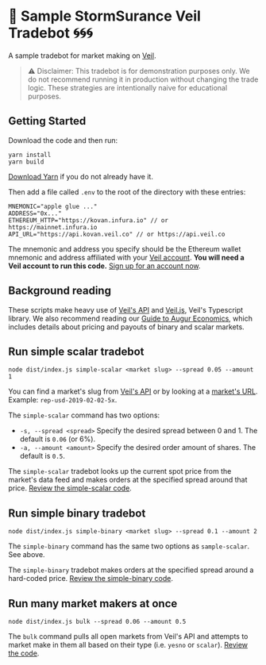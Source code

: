 # 🤖 Sample StormSurance Veil Tradebot 🌀🌀🌀
A sample tradebot for market making on [Veil](https://veil.co).

>⚠️ Disclaimer: This tradebot is for demonstration purposes only. We do not recommend running it in production without changing the trade logic. These strategies are intentionally naive for educational purposes.

## Getting Started
Download the code and then run:
```
yarn install
yarn build
```
[Download Yarn](https://yarnpkg.com/en/) if you do not already have it.

Then add a file called `.env` to the root of the directory with these entries:
```
MNEMONIC="apple glue ..."
ADDRESS="0x..."
ETHEREUM_HTTP="https://kovan.infura.io" // or https://mainnet.infura.io
API_URL="https://api.kovan.veil.co" // or https://api.veil.co
```

The mnemonic and address you specify should be the Ethereum wallet mnemonic and address affiliated with your [Veil account](https://app.veil.co). **You will need a Veil account to run this code.** [Sign up for an account now](https://veil.co/signup).

## Background reading
These scripts make heavy use of [Veil's API](https://github.com/veilco/veil-api-docs) and [Veil.js](https://github.com/veilco/veil-js), Veil's Typescript library. We also recommend reading our [Guide to Augur Economics](https://medium.com/veil-blog/a-guide-to-augur-market-economics-16c66d956b6c), which includes details about pricing and payouts of binary and scalar markets.

## Run simple scalar tradebot
```
node dist/index.js simple-scalar <market slug> --spread 0.05 --amount 1
```
You can find a market's slug from [Veil's API](https://github.com/veilco/veil-api-docs) or by looking at a [market's URL](https://app.veil.co/market/rep-usd-2019-02-02-5x). Example: `rep-usd-2019-02-02-5x`.

The `simple-scalar` command has two options:
* `-s, --spread <spread>`  Specify the desired spread between 0 and 1. The default is `0.06` (or 6%).
* `-a, --amount <amount>` Specify the desired order amount of shares. The default is `0.5`.

The `simple-scalar` tradebot looks up the current spot price from the market's data feed and makes orders at the specified spread around that price. [Review the simple-scalar code](https://github.com/veilco/veil-sample-tradebot/blob/master/src/scripts/simpleScalar.ts).

## Run simple binary tradebot
```
node dist/index.js simple-binary <market slug> --spread 0.1 --amount 2
```
The `simple-binary` command has the same two options as `sample-scalar`. See above.

The `simple-binary` tradebot makes orders at the specified spread around a hard-coded price. [Review the simple-binary code](https://github.com/veilco/veil-sample-tradebot/blob/master/src/scripts/simpleBinary.ts).

## Run many market makers at once
```
node dist/index.js bulk --spread 0.06 --amount 0.5
```
The `bulk` command pulls all open markets from Veil's API and attempts to market make in them all based on their type (i.e. `yesno` or `scalar`). [Review the code](https://github.com/veilco/veil-sample-tradebot/blob/master/src/BulkMarketMaker.ts).

